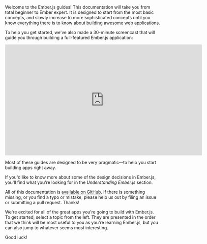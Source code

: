 Welcome to the Ember.js guides! This documentation will take you from
total beginner to Ember expert. It is designed to start from the most
basic concepts, and slowly increase to more sophisticated concepts
until you know everything there is to know about building awesome web
applications.

To help you get started, we've also made a 30-minute screencast that
will guide you through building a full-featured Ember.js application:

<iframe width="640" height="360" src="http://www.youtube.com/embed/Ga99hMi7wfY?feature=player_detailpage" frameborder="0" allowfullscreen></iframe>

Most of these guides are designed to be very pragmatic—to help you
start building apps right away.

If you'd like to know more about some of the design decisions in
Ember.js, you'll find what you're looking for in the _Understanding
Ember.js_ section.

All of this documentation is [available on GitHub](https://github.com/emberjs/website/).
If there is something missing, or you find a typo or mistake, please
help us out by filing an issue or submitting a pull request. Thanks!

We're excited for all of the great apps you're going to build with
Ember.js. To get started, select a topic from the left. They are
presented in the order that we think will be most useful to you as
you're learning Ember.js, but you can also jump to whatever seems
most interesting.

Good luck!
